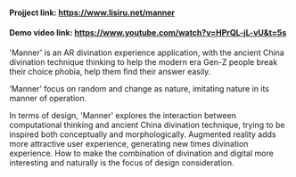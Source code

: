 #### Projject link: https://www.lisiru.net/manner

#### Demo video link: https://www.youtube.com/watch?v=HPrQL-jL-vU&t=5s




'Manner' is an AR divination experience application, with the ancient China divination technique thinking to help the modern era Gen-Z people break their choice phobia, help them find their answer easily.


‘Manner’ focus on random and change as nature, imitating nature in its manner of operation.


In terms of design, 'Manner' explores the interaction between computational thinking and ancient China divination technique, trying to be inspired both conceptually and morphologically. Augmented reality adds more attractive user experience, generating new times divination experience. How to make the combination of divination and digital more interesting and naturally is the focus of design consideration.
